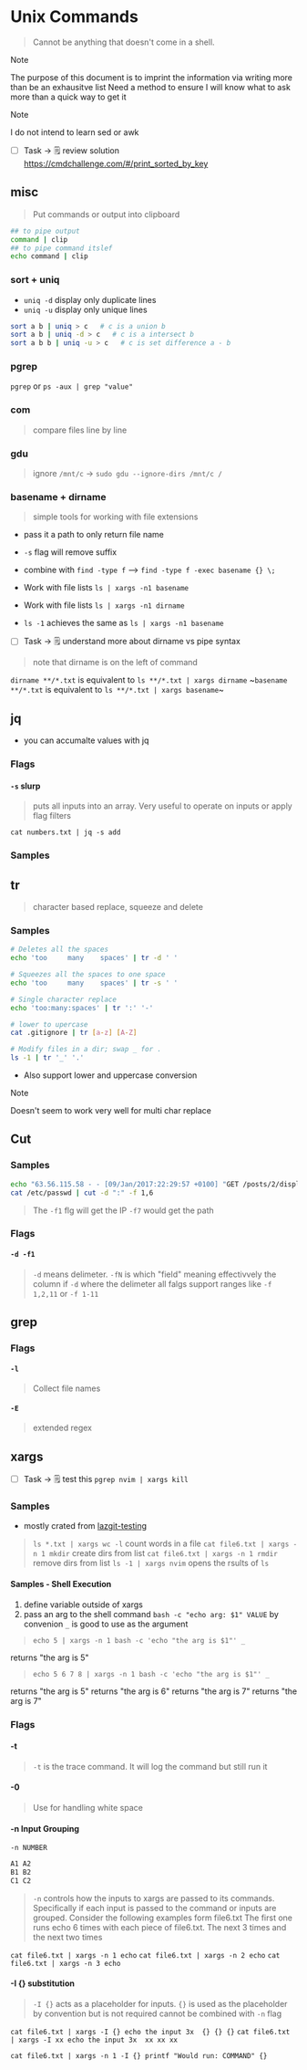 # Unix Commands

> Cannot be anything that doesn't come in a shell.

> [!NOTE]
> The purpose of this document is to imprint the information via writing more than be an exhausitve list
> Need a method to ensure I will know what to ask more than a quick way to get it

> [!NOTE]
> I do not intend to learn sed or awk

- [ ] Task -> 🗒️ review solution https://cmdchallenge.com/#/print_sorted_by_key

## misc

> Put commands or output into clipboard

```bash
## to pipe output
command | clip
## to pipe command itslef
echo command | clip
```

### sort + uniq

- `uniq -d` display only duplicate lines
- `uniq -u` display only unique lines

```bash
sort a b | uniq > c   # c is a union b
sort a b | uniq -d > c   # c is a intersect b
sort a b b | uniq -u > c   # c is set difference a - b
```

### pgrep

`pgrep` or `ps -aux | grep "value"`

### com

> compare files line by line

### gdu

> ignore `/mnt/c` -> `sudo gdu --ignore-dirs /mnt/c /`

### basename + dirname

> simple tools for working with file extensions

- pass it a path to only return file name
- `-s` flag will remove suffix
- combine with `find -type f` --> `find -type f -exec basename {} \;`
- Work with file lists `ls | xargs -n1 basename`
- Work with file lists `ls | xargs -n1 dirname`

- `ls -1` achieves the same as `ls | xargs -n1 basename`

- [ ] Task -> 🗒️ understand more about dirname vs pipe syntax

> note that dirname is on the left of command

`dirname **/*.txt` is equivalent to `ls **/*.txt | xargs dirname`
~`basename **/*.txt` is equivalent to `ls **/*.txt | xargs basename`~

## jq

- you can accumalte values with jq

### Flags

#### `-s` slurp

> puts all inputs into an array. Very useful to operate on inputs or apply flag filters

`cat numbers.txt | jq -s add`

### Samples

## tr

> character based replace, squeeze and delete

### Samples

```sh
# Deletes all the spaces
echo 'too     many    spaces' | tr -d ' '

# Squeezes all the spaces to one space
echo 'too     many    spaces' | tr -s ' '

# Single character replace
echo 'too:many:spaces' | tr ':' '-'

# lower to upercase
cat .gitignore | tr [a-z] [A-Z]

# Modify files in a dir; swap _ for .
ls -1 | tr '_' '.'

```

- Also support lower and uppercase conversion

> [!NOTE]
> Doesn't seem to work very well for multi char replace

## Cut

### Samples

```sh
echo "63.56.115.58 - - [09/Jan/2017:22:29:57 +0100] "GET /posts/2/display HTTP/1.0" 200 3240" | cut -d ' ' -f1
cat /etc/passwd | cut -d ":" -f 1,6
```

> The `-f1` flg will get the IP `-f7` would get the path

### Flags

#### `-d -f1`

> `-d` means delimeter. `-fN` is which "field" meaning effectivvely the column if `-d` where the delimeter
> all falgs support ranges like `-f 1,2,11` or `-f 1-11`

## grep

### Flags

#### `-l`

> Collect file names

#### `-E`

> extended regex

## xargs

- [ ] Task -> 🗒️ test this `pgrep nvim | xargs kill`

### Samples

- mostly crated from [lazgit-testing](~/repos/lazygit-testing/)

> `ls *.txt | xargs wc -l` count words in a file
> `cat file6.txt | xargs -n 1 mkdir` create dirs from list
> `cat file6.txt | xargs -n 1 rmdir` remove dirs from list
> `ls -1 | xargs nvim` opens the rsults of `ls`

#### Samples - Shell Execution

1. define variable outside of xargs
2. pass an arg to the shell command `bash -c "echo arg: $1" VALUE` by convenion `_` is good to use as the argument

> `echo 5 | xargs -n 1 bash -c 'echo "the arg is $1"' _`

returns "the arg is 5"

> `echo 5 6 7 8 | xargs -n 1 bash -c 'echo "the arg is $1"' _`

returns "the arg is 5"
returns "the arg is 6"
returns "the arg is 7"
returns "the arg is 7"

### Flags

#### -t

> `-t` is the trace command. It will log the command but still run it

#### -0

> Use for handling white space

#### -n Input Grouping

`-n NUMBER`

```txt file6.txt
A1 A2
B1 B2
C1 C2
```

> `-n` controls how the inputs to xargs are passed to its commands. Specifically if each input is passed to the command or inputs are grouped. Consider the following examples form file6.txt
> The first one runs echo 6 times with each piece of file6.txt. The next 3 times and the next two times

`cat file6.txt | xargs -n 1 echo`
`cat file6.txt | xargs -n 2 echo`
`cat file6.txt | xargs -n 3 echo`

#### -I {} substitution

> `-I {}` acts as a placeholder for inputs.
> `{}` is used as the placeholder by convention but is not required
> cannot be combined with `-n` flag

`cat file6.txt | xargs -I {} echo the input 3x  {} {} {}`
`cat file6.txt | xargs -I xx echo the input 3x  xx xx xx`

`cat file6.txt | xargs -n 1 -I {} printf "Would run: COMMAND" {}`
